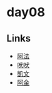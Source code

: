 # day08

## Links

- [阿法](https://rabbittee.github.io/JavaScript30/day08/alpha/dist/)
- [吠吠](https://rabbittee.github.io/JavaScript30/day08/haha/)
- [凱文](https://rabbittee.github.io/JavaScript30/day08/kevin/)
- [阿金](https://rabbittee.github.io/JavaScript30/day08/kim/)
